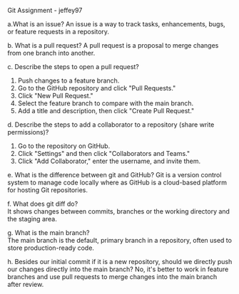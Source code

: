 Git Assignment - jeffey97

a.What is an issue?
An issue is a way to track tasks, enhancements, bugs, or feature requests in a repository.

b. What is a pull request?
A pull request is a proposal to merge changes from one branch into another.

c. Describe the steps to open a pull request?
1. Push changes to a feature branch.  
2. Go to the GitHub repository and click "Pull Requests."  
3. Click "New Pull Request."  
4. Select the feature branch to compare with the main branch.  
5. Add a title and description, then click "Create Pull Request."

d. Describe the steps to add a collaborator to a repository (share write permissions)?
1. Go to the repository on GitHub.  
2. Click "Settings" and then click "Collaborators and Teams."  
3. Click "Add Collaborator," enter the username, and invite them.

e. What is the difference between git and GitHub? 
Git is a version control system to manage code locally where as GitHub is a cloud-based platform for hosting Git repositories.

f. What does git diff do?  
It shows changes between commits, branches or the working directory and the staging area.

g. What is the main branch?  
The main branch is the default, primary branch in a repository, often used to store production-ready code.

h. Besides our initial commit if it is a new repository, should we directly push our changes directly into the main branch? 
No, it's better to work in feature branches and use pull requests to merge changes into the main branch after review.
